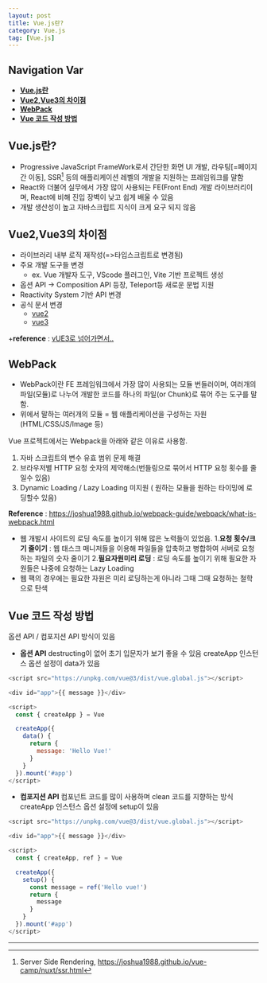 ```yaml
---
layout: post
title: Vue.js란?
category: Vue.js
tag: [Vue.js]
---
```


## Navigation Var
- **[Vue.js란](#vuejs란)**
- **[Vue2,Vue3의 차이점](#vue2vue3의-차이점)**
- **[WebPack](#webpack)**
- **[Vue 코드 작성 방법](#vue-코드-작성-방법)**

## Vue.js란?
- Progressive JavaScript FrameWork로서 간단한 화면 UI 개발, 라우팅[=페이지간 이동], SSR[^SSR] 등의 애플리케이션 레벨의 개발을 지원하는 프레임워크를 말함
- React와 더불어 실무에서 가장 많이 사용되는 FE(Front End) 개발 라이브러리이며, React에 비해 진입 장벽이 낮고 쉽게 배울 수 있음
- 개발 생산성이 높고 자바스크립트 지식이 크게 요구 되지 않음

## Vue2,Vue3의 차이점
- 라이브러리 내부 로직 재작성(=>타입스크립트로 변경됨)
- 주요 개발 도구들 변경
  - ex. Vue 개발자 도구, VScode 플러그인, Vite 기반 프로젝트 생성
- 옵션 API -> Composition API 등장, Teleport등 새로운 문법 지원
- Reactivity System 기반 API 변경
- 공식 문서 변경
  - [vue2](https://v2.vuejs.org)
  - [vue3](https://vuejs.org)

+__reference__ : [vUE3로 넘어가면서..](https://joshua1988.github.io/web-development/vuejs/vue3-coming/)

## WebPack
- WebPack이란 FE 프레임워크에서 가장 많이 사용되는 모듈 번들러이며, 여러개의 파일(모듈)로 나누어 개발한 코드를 하나의 파일(or Chunk)로 묶어 주는 도구를 말함.
- 위에서 말하는 여러개의 모듈 = 웹 애플리케이션을 구성하는 자원(HTML/CSS/JS/Image 등)  


Vue 프로젝트에서는 Webpack을 아래와 같은 이유로 사용함.
1. 자바 스크립트의 변수 유효 범위 문제 해결
2. 브라우저별 HTTP 요청 숫자의 제약해소(번들링으로 묶어서 HTTP 요청 횟수를 줄일수 있음)
3. Dynamic Loading / Lazy Loading 미지원 ( 원하는 모듈을 원하는 타이밍에 로딩할수 있음)

__Reference__ : https://joshua1988.github.io/webpack-guide/webpack/what-is-webpack.html
- 웹 개발시 사이트의 로딩 속도를 높이기 위해 많은 노력들이 있었음.
  1.__요청 횟수/크기 줄이기__ : 웹 태스크 매니저들을 이용해 파일들을 압축하고 병합하여 서버로 요청하는 파일의 숫자 줄이기
  2.__필요자원미리 로딩__ : 로딩 속도를 높이기 위해 필요한 자원들은 나중에 요청하는 Lazy Loading
- 웹 팩의 경우에는 필요한 자원은 미리 로딩하는게 아니라 그때 그때 요청하는 철학으로 탄색

## Vue 코드 작성 방법
옵션 API / 컴포지션 API 방식이 있음

- __옵션 API__
    destructing이 없어 초기 입문자가 보기 좋을 수 있음
    createApp 인스턴스 옵션 설정이 data가 있음
```javascript
<script src="https://unpkg.com/vue@3/dist/vue.global.js"></script>

<div id="app">{{ message }}</div>

<script>
  const { createApp } = Vue

  createApp({
    data() {
      return {
        message: 'Hello Vue!'
      }
    }
  }).mount('#app')
</script>
```

- __컴포지션 API__
    컴포넌트 코드를 많이 사용하며 clean 코드를 지향하는 방식
    createApp 인스턴스 옵션 설정에 setup이 있음
```javascript
<script src="https://unpkg.com/vue@3/dist/vue.global.js"></script>

<div id="app">{{ message }}</div>

<script>
  const { createApp, ref } = Vue

  createApp({
    setup() {
      const message = ref('Hello vue!')
      return {
        message
      }
    }
  }).mount('#app')
</script>
```

***

[^SSR]: Server Side Rendering, https://joshua1988.github.io/vue-camp/nuxt/ssr.html